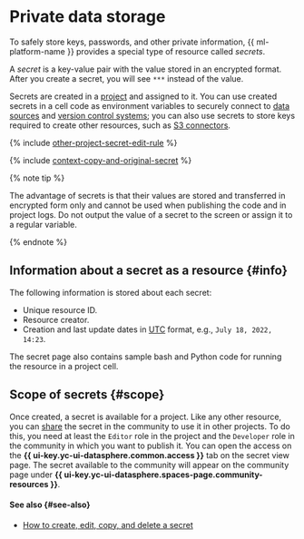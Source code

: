 # Private data storage

To safely store keys, passwords, and other private information, {{ ml-platform-name }} provides a special type of resource called _secrets_.

A _secret_ is a key-value pair with the value stored in an encrypted format. After you create a secret, you will see `***` instead of the value.

Secrets are created in a [project](project.md) and assigned to it. You can use created secrets in a cell code as environment variables to securely connect to [data sources](../operations/index.md#connections-to-data-sources) and [version control systems](../operations/projects/work-with-git.md); you can also use secrets to store keys required to create other resources, such as [S3 connectors](s3-connector.md).

{% include [other-project-secret-edit-rule](../../_includes/datasphere/other-project-secret-edit-rule.md) %}

{% include [context-copy-and-original-secret](../../_includes/datasphere/context-copy-and-original-secret.md) %}

{% note tip %}

The advantage of secrets is that their values are stored and transferred in encrypted form only and cannot be used when publishing the code and in project logs. Do not output the value of a secret to the screen or assign it to a regular variable.

{% endnote %}

## Information about a secret as a resource {#info}

The following information is stored about each secret:
* Unique resource ID.
* Resource creator.
* Creation and last update dates in [UTC](https://en.wikipedia.org/wiki/Coordinated_Universal_Time) format, e.g., `July 18, 2022, 14:23`.

The secret page also contains sample bash and Python code for running the resource in a project cell.

## Scope of secrets {#scope}

Once created, a secret is available for a project. Like any other resource, you can [share](../operations/data/secrets.md#share) the secret in the community to use it in other projects. To do this, you need at least the `Editor` role in the project and the `Developer` role in the community in which you want to publish it. You can open the access on the **{{ ui-key.yc-ui-datasphere.common.access }}** tab on the secret view page. The secret available to the community will appear on the community page under **{{ ui-key.yc-ui-datasphere.spaces-page.community-resources }}**.

#### See also {#see-also}

* [How to create, edit, copy, and delete a secret](../operations/data/secrets.md)
